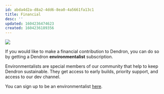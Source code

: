 ```yaml
---
id: abda4d2a-d8a2-4dd6-8ea0-4a5661fa13c1
title: Financial
desc: ''
updated: 1604236474623
created: 1604236189356
---
```

![](https://foundation-prod-assetspublic53c57cce-8cpvgjldwysl.s3-us-west-2.amazonaws.com/assets/images/grow-covid-2.png)

If you would like to make a financial contribution to Dendron, you can do so by getting a Dendron **environmentalist** subscription.

Environmentalists are special members of our community that help to keep Dendron sustainable. They get access to early builds, priority support, and access to our dev channel.

You can sign up to be an environmentalist [here](https://accounts.dendron.so/account/subscribe).

